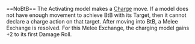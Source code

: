 ==NoBtB==
The Activating model makes a [Charge](Movement%20Placing.md#Charge) move.
If a model does not have enough movement to achieve BtB with its Target, then it cannot declare a charge action on that target. After moving into BtB, a Melee Exchange is resolved. For this Melee Exchange, the charging model gains +2 to its first Damage Roll.